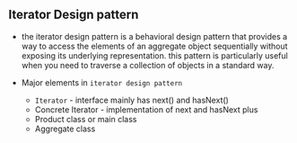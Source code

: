 ## Iterator Design pattern

- the iterator design pattern is a behavioral design pattern that provides a way to access the elements of an aggregate object sequentially without exposing its underlying representation. this pattern is particularly useful when you need to traverse a collection of objects in a standard way.

- Major elements in `iterator design pattern`
  - `Iterator` - interface mainly has next() and hasNext()
  - Concrete Iterator - implementation of next and hasNext plus
  - Product class or main class
  - Aggregate class
